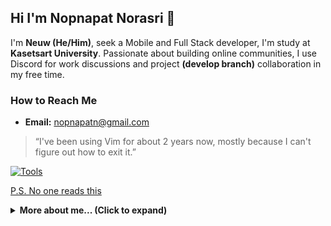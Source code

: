 <!--
**nopnapatn/nopnapatn** is a ✨ _special_ ✨ repository because its `README.md` (this file) appears on your GitHub profile.

Here are some ideas to get you started:

- 🔭 I’m currently working on ...
- 🌱 I’m currently learning ...
- 👯 I’m looking to collaborate on ...
- 🤔 I’m looking for help with ...
- 💬 Ask me about ...
- 📫 How to reach me: ...
- 😄 Pronouns: ...
- ⚡ Fun fact: ...
-->

## Hi I'm Nopnapat Norasri 👋

I'm **Neuw (He/Him)**, seek a Mobile and Full Stack developer, I'm study at **Kasetsart University**. Passionate about building online communities, I use Discord for work discussions and project **(develop branch)** collaboration in my free time.

### How to Reach Me

- **Email:** <nopnapatn@gmail.com>

> “I've been using Vim for about 2 years now, mostly because I can't figure out how to exit it.”

[![Tools](https://skillicons.dev/icons?i=mongodb,express,react,nodejs,flutter,firebase,swift)](https://skillicons.dev)

[P.S. No one reads this](https://nopnapatn.dev/)

<details>
    <summary><b>More about me... (Click to expand)</b></summary>
    soon..
</details>

